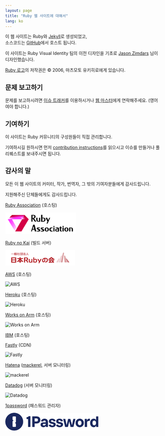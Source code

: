 ```yaml
---
layout: page
title: "Ruby 웹 사이트에 대해서"
lang: ko
---
```


이 웹 사이트는 Ruby와 [Jekyll][jekyll]로 생성되었고,<br>
소스코드는 [GitHub][github-repo]에서 호스트 됩니다.

이 사이트는 Ruby Visual Identity 팀의 이전 디자인을 기초로
[Jason Zimdars][jzimdars] 님이 디자인했습니다.

[Ruby 로고][logo]의 저작권은 &copy; 2006, 마츠모토
유키히로에게 있습니다.


## 문제 보고하기 ##

문제를 보고하시려면 [이슈 트래커][github-issues]를
이용하시거나 [웹 마스터][webmaster]에게 연락해주세요.
(영어여야 합니다.)


## 기여하기 ##

이 사이트는 Ruby 커뮤니티의 구성원들이 직접 관리합니다.

기여하시길 원하시면 먼저 [contribution instructions][github-wiki]를
읽으시고 이슈를 만들거나 풀 리퀘스트를 보내주시면 됩니다.


## 감사의 말 ##

모든 이 웹 사이트의 커미터, 작가, 번역자, 그 밖의 기여자분들에게
감사드립니다.

지원해주신 단체들에게도 감사드립니다.

[Ruby Association][rubyassociation] (호스팅)

<img src="../../../images/sponsor/ra.png" alt="Ruby Association" width="227" height="70" />

[Ruby no Kai][rubynokai] (빌드 서버)

<img src="../../../images/sponsor/ruby-no-kai.png" alt="Ruby no Kai" width="225" height="50" />

[AWS][aws] (호스팅)

<img src="../../../images/sponsor/aws.png" alt="AWS" width="200" height="120" />

[Heroku][heroku] (호스팅)

<img src="../../../images/sponsor/heroku.png" alt="Heroku" width="216" height="256" />

[Works on Arm][works-on-arm] (호스팅)

<img src="../../../images/sponsor/works-on-arm.png" alt="Works on Arm" width="300" height="26" />

[IBM][ibm] (호스팅)

[Fastly][fastly] (CDN)

<img src="../../../images/sponsor/fastly.png" alt="Fastly" width="200" height="200" />

[Hatena][hatena] ([mackerel][mackerel], 서버 모니터링)

<img src="../../../images/sponsor/mackerel.png" alt="mackerel" width="300" height="80" />

[Datadog][datadog] (서버 모니터링)

<img src="../../../images/sponsor/dd.png" alt="Datadog" width="200" height="200" />

[1password](https://1password.com/) (패스워드 관리자)

<img src="../../../images/sponsor/1password.png" alt="1password" width="300" height="57" />

[logo]: /ko/about/logo/
[webmaster]: mailto:webmaster@ruby-lang.org
[jekyll]: http://www.jekyllrb.com/
[jzimdars]: https://twitter.com/jasonzimdars
[github-repo]: https://github.com/ruby/www.ruby-lang.org/
[github-issues]: https://github.com/ruby/www.ruby-lang.org/issues
[github-wiki]: https://github.com/ruby/www.ruby-lang.org/wiki
[rubyassociation]: http://www.ruby.or.jp
[heroku]: https://www.heroku.com/
[works-on-arm]: https://www.arm.com/markets/computing-infrastructure/works-on-arm
[ibm]: https://www.ibm.com
[fastly]: http://www.fastly.com
[hatena]: http://hatenacorp.jp/
[mackerel]: https://mackerel.io/
[rubynokai]: http://ruby-no-kai.org/
[aws]: https://aws.amazon.com/
[datadog]: https://www.datadoghq.com/
[1password]: https://1password.com/
